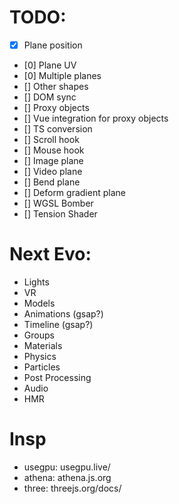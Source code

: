 # TODO:
- [x] Plane position
- [0] Plane UV
- [0] Multiple planes
- [] Other shapes
- [] DOM sync
- [] Proxy objects
- [] Vue integration for proxy objects
- [] TS conversion
- [] Scroll hook
- [] Mouse hook
- [] Image plane
- [] Video plane
- [] Bend plane
- [] Deform gradient plane
- [] WGSL Bomber
- [] Tension Shader

# Next Evo:
- Lights
- VR
- Models
- Animations (gsap?)
- Timeline (gsap?)
- Groups
- Materials
- Physics
- Particles
- Post Processing
- Audio
- HMR

# Insp
- usegpu: usegpu.live/
- athena: athena.js.org
- three: threejs.org/docs/